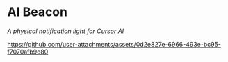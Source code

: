 # AI Beacon

_A physical notification light for Cursor AI_

https://github.com/user-attachments/assets/0d2e827e-6966-493e-bc95-f7070afb9e80

